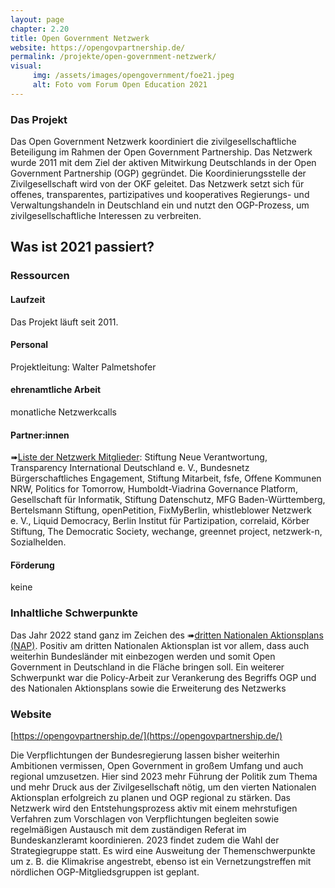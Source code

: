 ```yaml
---
layout: page
chapter: 2.20
title: Open Government Netzwerk
website: https://opengovpartnership.de/
permalink: /projekte/open-government-netzwerk/
visual:
     img: /assets/images/opengovernment/foe21.jpeg
     alt: Foto vom Forum Open Education 2021
---
```


### Das Projekt

Das Open Government Netzwerk koordiniert die zivilgesellschaftliche Beteiligung im Rahmen der Open Government Partnership. Das Netzwerk wurde 2011 mit dem Ziel der aktiven Mitwirkung Deutschlands in der Open Government Partnership (OGP) gegründet. Die Koordinierungsstelle der Zivilgesellschaft wird von der OKF geleitet. Das Netzwerk setzt sich für offenes, transparentes, partizipatives und kooperatives Regierungs- und Verwaltungshandeln in Deutschland ein und nutzt den OGP-Prozess, um zivilgesellschaftliche Interessen zu verbreiten.

## Was ist 2021 passiert? 

### Ressourcen

#### Laufzeit
Das Projekt läuft seit 2011.

#### Personal
Projektleitung: Walter Palmetshofer

#### ehrenamtliche Arbeit
monatliche Netzwerkcalls

#### Partner:innen
➠[Liste der Netzwerk Mitglieder](https://opengovpartnership.de/netzwerk/): Stiftung Neue Verantwortung, Transparency International Deutschland e. V., Bundesnetz Bürgerschaftliches Engagement, Stiftung Mitarbeit, fsfe, Offene Kommunen NRW, Politics for Tomorrow, Humboldt-Viadrina Governance Platform, Gesellschaft für Informatik, Stiftung Datenschutz, MFG Baden-Württemberg, Bertelsmann Stiftung, openPetition, FixMyBerlin, whistleblower Netzwerk e. V., Liquid Democracy, Berlin Institut für Partizipation, correlaid, Körber Stiftung, The Democratic Society, wechange, greennet project, netzwerk-n, Sozialhelden.

#### Förderung
keine

### Inhaltliche Schwerpunkte

Das Jahr 2022 stand ganz im Zeichen des ➠[dritten Nationalen Aktionsplans (NAP)](https://www.open-government-deutschland.de/opengov-de/dritter-nationaler-aktionsplan-verabschiedet-1936776). Positiv am dritten Nationalen Aktionsplan ist vor allem, dass auch weiterhin Bundesländer mit einbezogen werden und somit Open Government in Deutschland in die Fläche bringen soll. Ein weiterer Schwerpunkt war die Policy-Arbeit zur Verankerung des Begriffs OGP und des Nationalen Aktionsplans sowie die Erweiterung des Netzwerks

### Website

[https://opengovpartnership.de/](https://opengovpartnership.de/)


Die Verpflichtungen der Bundesregierung lassen bisher weiterhin Ambitionen vermissen, Open Government in großem Umfang und auch regional umzusetzen. Hier sind 2023 mehr Führung der Politik zum Thema und mehr Druck aus der Zivilgesellschaft nötig, um den vierten Nationalen Aktionsplan erfolgreich zu planen und OGP regional zu stärken. Das Netzwerk wird den Entstehungsprozess aktiv mit einem mehrstufigen Verfahren zum Vorschlagen von Verpflichtungen begleiten sowie regelmäßigen Austausch mit dem zuständigen Referat im Bundeskanzleramt koordinieren. 2023 findet zudem die Wahl der Strategiegruppe statt. Es wird eine Ausweitung der Themenschwerpunkte um z. B. die Klimakrise angestrebt, ebenso ist ein Vernetzungstreffen mit nördlichen OGP-Mitgliedsgruppen ist geplant.

